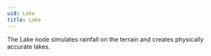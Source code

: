 ```yaml
---
uid: Lake
title: Lake
---
```


The Lake node simulates rainfall on the terrain and creates physically accurate lakes.